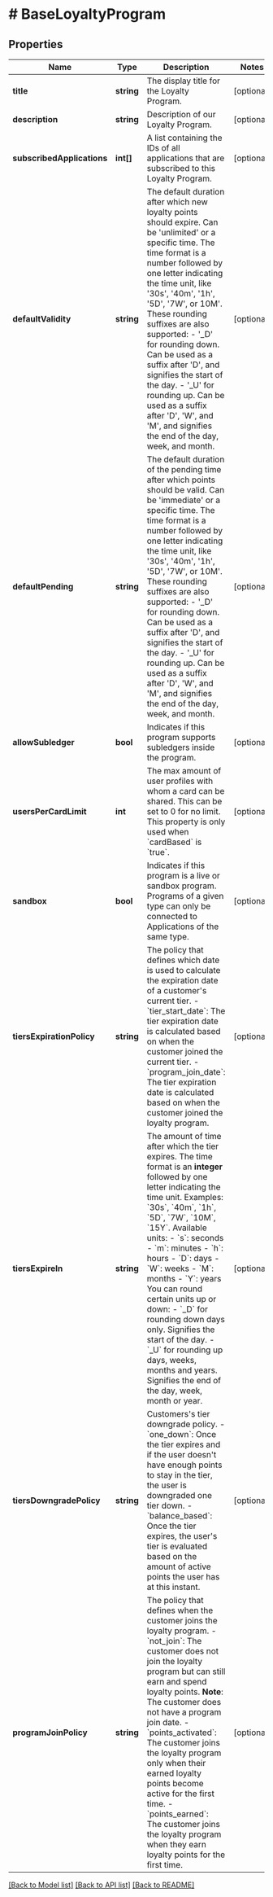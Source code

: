 # # BaseLoyaltyProgram

## Properties

Name | Type | Description | Notes
------------ | ------------- | ------------- | -------------
**title** | **string** | The display title for the Loyalty Program. | [optional] 
**description** | **string** | Description of our Loyalty Program. | [optional] 
**subscribedApplications** | **int[]** | A list containing the IDs of all applications that are subscribed to this Loyalty Program. | [optional] 
**defaultValidity** | **string** | The default duration after which new loyalty points should expire. Can be &#39;unlimited&#39; or a specific time. The time format is a number followed by one letter indicating the time unit, like &#39;30s&#39;, &#39;40m&#39;, &#39;1h&#39;, &#39;5D&#39;, &#39;7W&#39;, or 10M&#39;. These rounding suffixes are also supported: - &#39;_D&#39; for rounding down. Can be used as a suffix after &#39;D&#39;, and signifies the start of the day. - &#39;_U&#39; for rounding up. Can be used as a suffix after &#39;D&#39;, &#39;W&#39;, and &#39;M&#39;, and signifies the end of the day, week, and month. | [optional] 
**defaultPending** | **string** | The default duration of the pending time after which points should be valid. Can be &#39;immediate&#39; or a specific time. The time format is a number followed by one letter indicating the time unit, like &#39;30s&#39;, &#39;40m&#39;, &#39;1h&#39;, &#39;5D&#39;, &#39;7W&#39;, or 10M&#39;. These rounding suffixes are also supported: - &#39;_D&#39; for rounding down. Can be used as a suffix after &#39;D&#39;, and signifies the start of the day. - &#39;_U&#39; for rounding up. Can be used as a suffix after &#39;D&#39;, &#39;W&#39;, and &#39;M&#39;, and signifies the end of the day, week, and month. | [optional] 
**allowSubledger** | **bool** | Indicates if this program supports subledgers inside the program. | [optional] 
**usersPerCardLimit** | **int** | The max amount of user profiles with whom a card can be shared. This can be set to 0 for no limit. This property is only used when &#x60;cardBased&#x60; is &#x60;true&#x60;. | [optional] 
**sandbox** | **bool** | Indicates if this program is a live or sandbox program. Programs of a given type can only be connected to Applications of the same type. | [optional] 
**tiersExpirationPolicy** | **string** | The policy that defines which date is used to calculate the expiration date of a customer&#39;s current tier.  - &#x60;tier_start_date&#x60;: The tier expiration date is calculated based on when the customer joined the current tier.  - &#x60;program_join_date&#x60;: The tier expiration date is calculated based on when the customer joined the loyalty program. | [optional] 
**tiersExpireIn** | **string** | The amount of time after which the tier expires.  The time format is an **integer** followed by one letter indicating the time unit. Examples: &#x60;30s&#x60;, &#x60;40m&#x60;, &#x60;1h&#x60;, &#x60;5D&#x60;, &#x60;7W&#x60;, &#x60;10M&#x60;, &#x60;15Y&#x60;.  Available units:  - &#x60;s&#x60;: seconds - &#x60;m&#x60;: minutes - &#x60;h&#x60;: hours - &#x60;D&#x60;: days - &#x60;W&#x60;: weeks - &#x60;M&#x60;: months - &#x60;Y&#x60;: years  You can round certain units up or down: - &#x60;_D&#x60; for rounding down days only. Signifies the start of the day. - &#x60;_U&#x60; for rounding up days, weeks, months and years. Signifies the end of the day, week, month or year. | [optional] 
**tiersDowngradePolicy** | **string** | Customers&#39;s tier downgrade policy.  - &#x60;one_down&#x60;: Once the tier expires and if the user doesn&#39;t have enough points to stay in the tier, the user is downgraded one tier down.  - &#x60;balance_based&#x60;: Once the tier expires, the user&#39;s tier is evaluated based on the amount of active points the user has at this instant. | [optional] 
**programJoinPolicy** | **string** | The policy that defines when the customer joins the loyalty program.   - &#x60;not_join&#x60;: The customer does not join the loyalty program but can still earn and spend loyalty points.       **Note**: The customer does not have a program join date.   - &#x60;points_activated&#x60;: The customer joins the loyalty program only when their earned loyalty points become active for the first time.   - &#x60;points_earned&#x60;: The customer joins the loyalty program when they earn loyalty points for the first time. | [optional] 

[[Back to Model list]](../../README.md#documentation-for-models) [[Back to API list]](../../README.md#documentation-for-api-endpoints) [[Back to README]](../../README.md)


